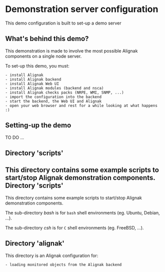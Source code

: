 Demonstration server configuration
===

This demo configuration is built to set-up a demo server 


What's behind this demo?
---

This demonstration is made to involve the most possible Alignak components on a single node server.

To set-up this demo, you must:

    - install Alignak
    - install Alignak backend
    - install Alignak Web UI
    - install Alignak modules (backend and nsca)
    - install Alignak checks packs (NRPE, WMI, SNMP, ...)
    - import the configuration into the backend
    - start the backend, the Web UI and Alignak
    - open your web browser and rest for a while looking at what happens :)

Setting-up the demo
---
  TO DO ...
  
Directory 'scripts'
---

This directory contains some example scripts to start/stop Alignak demonstration components.
Directory 'scripts'
---

This directory contains some example scripts to start/stop Alignak demonstration components.

The sub-directory *bash* is for `bash` shell environments (eg. Ubuntu, Debian, ...). 

The sub-directory *csh* is for `C` shell environments (eg. FreeBSD, ...). 

Directory 'alignak'
---

This directory is an Alignak configuration for:

    - loading monitored objects from the Alignak backend
    